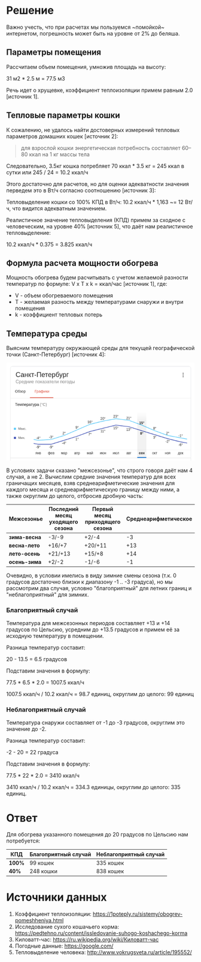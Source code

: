 # Решение

Важно учесть, что при расчетах мы пользуемся ~помойкой~ интернетом, погрешность может быть на уровне от 2% до беляша.

## Параметры помещения

Рассчитаем объем помещения, умножив площадь на высоту:

31 м2 * 2.5 м = 77.5 м3

Речь идет о хрущевке, коэффициент теплоизоляции примем равным 2.0 [источник 1].

## Тепловые параметры кошки

К сожалению, не удалось найти достоверных измерений тепловых параметров домашних кошек [источник 2]:

>для взрослой кошки энергетическая потребность составляет 60–80 ккал на 1 кг массы тела

Следовательно, 3.5кг кошка потребляет 70 ккал * 3.5 кг = 245 ккал в сутки или 245 / 24 = 10.2 ккал/ч

Этого достаточно для расчетов, но для оценки адекватности значения перведем это в Вт/ч согласно соотношению [источник 3]:

Тепловыделение кошки со 100% КПД в Вт/ч: 10.2 ккал/ч * 1,163 ~= 12 Вт/ч, что видится адекватным значением.

Реалистичное значение тепловыделения (КПД) примем за сходное с человеческим, на уровне 40% [источник 5], что даёт нам реалистичное тепловыделение:

10.2 ккал/ч * 0.375 = 3.825 ккал/ч

## Формула расчета мощности обогрева

Мощность обогрева будем расчитывать с учетом желаемой разности температур по формуле: V x T x k = ккал/час [источник 1], где:

- V - объем обогреваемого помещения
- T - желаемая разность между температурами снаружи и внутри помещения
- k - коэффициент тепловых потерь

## Температура среды

Выясним температуру окружающей среды для текущей географической точки (Санкт-Петербург) [источник 4]:

![weather](./weather.png)

В условиях задачи сказано "межсезонье", что строго говоря даёт нам 4 случая, а не 2. Вычислим средние значения температур для всех граничащих месяцев, взяв среднеарифметические значения для каждого месяца и среднеарифметическую границу между ними, а также округлим до целого, отбросив дробную часть:

| Межсезонье | Последний месяц уходящего сезона | Первый месяц приходящего сезона | Среднеарифметическое |
| ---            | ---     | ---     | --- |
| **зима-весна** | -3/-9   | +2/-4   | -3  |
| **весна-лето** | +16/+7  | +20/+11 | +13 |
| **лето-осень** | +21/+13 | +15/+8  | +14 |
| **осень-зима** | +2/-2   | -1/-6   | -1  |

Очевидно, в условии имелись в виду зимние смены сезона (т.к. 0 градусов достаточно близки к диапазону -1 .. -3 градуса), но мы рассмотрим два случая, условно "благоприятный" для летних границ и "неблагоприятный" для зимних.

### Благоприятный случай

Температура для межсезонных периодов составляет +13 и +14 градусов по Цельсию, усредним до +13.5 градусов и примем её за исходную температуру в помещении.

Разница температур составит:

20 - 13.5 = 6.5 градусов

Подставим значения в формулу:

77.5 * 6.5 * 2.0 = 1007.5 ккал/ч

1007.5 ккал/ч / 10.2 ккал/ч = 98.7 единиц, округлим до целого: 99 единиц

### Неблагоприятный случай

Температура снаружи составляет от -1 до -3 градусов, округлим это значение до -2.

Разница температур составит:

-2 - 20 = 22 градуса

Подставим значения в формулу:

77.5 * 22 * 2.0 = 3410 ккал/ч

3410 ккал/ч / 10.2 ккал/ч = 334.3 единицы, округлим до целого: 335 единиц.

# Ответ

Для обогрева указанного помещения до 20 градусов по Цельсию нам потребуется:

| КПД      | Благоприятный случай | Неблагоприятный случай |
| ---      | ---       | ---       |
| **100%** | 99 кошек  | 335 кошек |
| **40%**  | 248 кошки | 838 кошек |

# Источники данных

1. Коэффициент теплоизоляции: https://1poteply.ru/sistemy/obogrev-pomeshheniya.html
2. Исследование сухого кошачьего корма: https://pedtehno.ru/content/issledovanie-suhogo-koshachego-korma
3. Киловатт-час: https://ru.wikipedia.org/wiki/Киловатт-час
4. Погодные данные: https://google.com/
5. Тепловыделение человека: http://www.vokrugsveta.ru/article/195552/
